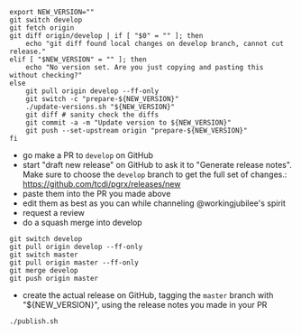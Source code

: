 ```shell
export NEW_VERSION=""
git switch develop
git fetch origin
git diff origin/develop | if [ "$0" = "" ]; then
    echo "git diff found local changes on develop branch, cannot cut release."
elif [ "$NEW_VERSION" = "" ]; then
    echo "No version set. Are you just copying and pasting this without checking?"
else
    git pull origin develop --ff-only
    git switch -c "prepare-${NEW_VERSION}"
    ./update-versions.sh "${NEW_VERSION}"
    git diff # sanity check the diffs
    git commit -a -m "Update version to ${NEW_VERSION}"
    git push --set-upstream origin "prepare-${NEW_VERSION}"
fi
```

- go make a PR to `develop` on GitHub
- start "draft new release" on GitHub to ask it to "Generate release notes".  Make sure to choose the `develop` branch to get the full set of changes.: https://github.com/tcdi/pgrx/releases/new
- paste them into the PR you made above
- edit them as best as you can while channeling @workingjubilee's spirit
- request a review
- do a squash merge into develop

```shell
git switch develop
git pull origin develop --ff-only
git switch master
git pull origin master --ff-only
git merge develop
git push origin master
```

- create the actual release on GitHub, tagging the `master` branch with "${NEW_VERSION}", using the release notes you made in your PR

```shell
./publish.sh
```

